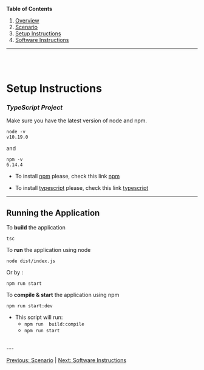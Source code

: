 **Table of Contents**
  1. [Overview](./readme.md)
  2. [Scenario](./scenario.md)
  3. [Setup Instructions](./setup-instructions.md)
  4. [Software Instructions](./software-instructions.md)


---
<br/>
<br/>

# Setup Instructions

### *TypeScript Project*

Make sure you have the latest version of node and npm.

```
node -v
v10.19.0
```
and
```
npm -v
6.14.4
```

* To install [npm] please, check this link [npm]

* To install [typescript] please, check this link [typescript]

---

## Running the Application

To **build** the application
```
tsc
```
To **run** the application using node

```
node dist/index.js 
```

Or by :

```
npm run start
```

To **compile & start** the application using npm

```
npm run start:dev
```
* This script will run:
    * `npm run  build:compile`
    * `npm run start`

<br/>
--- 
<br/>

[Previous: Scenario](./scenario.md) | [Next: Software Instructions](./software-instructions.md)




[npm]: https://www.npmjs.com/get-npm

[typescript]: https://www.typescriptlang.org/download